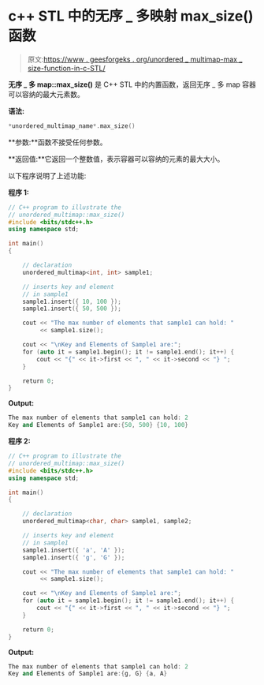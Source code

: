 # c++ STL 中的无序 _ 多映射 max_size()函数

> 原文:[https://www . geesforgeks . org/unordered _ multimap-max _ size-function-in-c-STL/](https://www.geeksforgeeks.org/unordered_multimap-max_size-function-in-c-stl/)

**无序 _ 多 map::max_size()** 是 C++ STL 中的内置函数，返回无序 _ 多 map 容器可以容纳的最大元素数。

**语法:**

```cpp
*unordered_multimap_name*.max_size()
```

**参数:**函数不接受任何参数。

**返回值:**它返回一个整数值，表示容器可以容纳的元素的最大大小。

以下程序说明了上述功能:

**程序 1:**

```cpp
// C++ program to illustrate the
// unordered_multimap::max_size()
#include <bits/stdc++.h>
using namespace std;

int main()
{

    // declaration
    unordered_multimap<int, int> sample1;

    // inserts key and element
    // in sample1
    sample1.insert({ 10, 100 });
    sample1.insert({ 50, 500 });

    cout << "The max number of elements that sample1 can hold: "
         << sample1.size();

    cout << "\nKey and Elements of Sample1 are:";
    for (auto it = sample1.begin(); it != sample1.end(); it++) {
        cout << "{" << it->first << ", " << it->second << "} ";
    }

    return 0;
}
```

**Output:**

```cpp
The max number of elements that sample1 can hold: 2
Key and Elements of Sample1 are:{50, 500} {10, 100}

```

**程序 2:**

```cpp
// C++ program to illustrate the
// unordered_multimap::max_size()
#include <bits/stdc++.h>
using namespace std;

int main()
{

    // declaration
    unordered_multimap<char, char> sample1, sample2;

    // inserts key and element
    // in sample1
    sample1.insert({ 'a', 'A' });
    sample1.insert({ 'g', 'G' });

    cout << "The max number of elements that sample1 can hold: "
         << sample1.size();

    cout << "\nKey and Elements of Sample1 are:";
    for (auto it = sample1.begin(); it != sample1.end(); it++) {
        cout << "{" << it->first << ", " << it->second << "} ";
    }

    return 0;
}
```

**Output:**

```cpp
The max number of elements that sample1 can hold: 2
Key and Elements of Sample1 are:{g, G} {a, A}

```